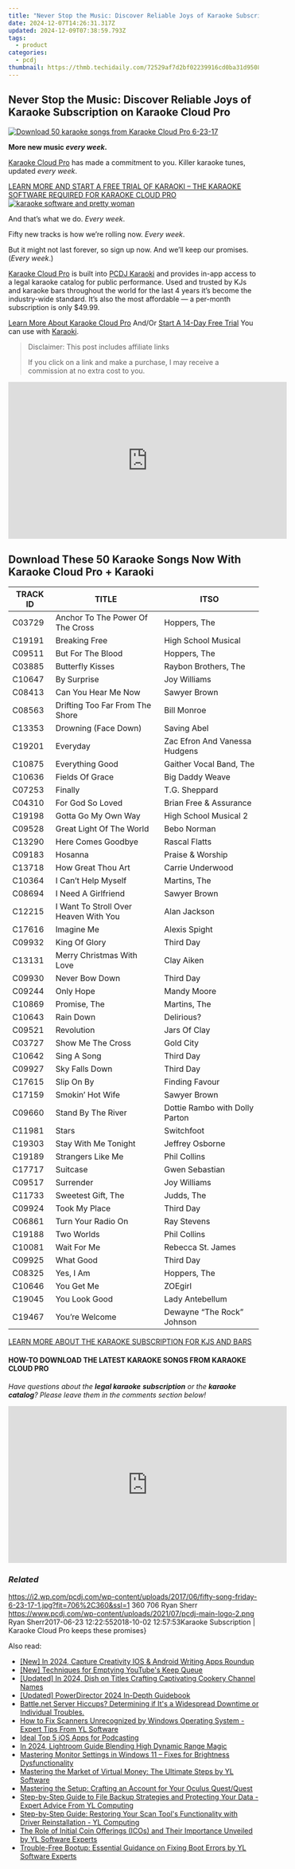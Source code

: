 ```yaml
---
title: "Never Stop the Music: Discover Reliable Joys of Karaoke Subscription on Karaoke Cloud Pro"
date: 2024-12-07T14:26:31.317Z
updated: 2024-12-09T07:38:59.793Z
tags:
  - product
categories:
  - pcdj
thumbnail: https://thmb.techidaily.com/72529af7d2bf02239916cd0ba31d950846919ac8ac9ff5b071dc373f5d27eae7.jpg
---
```


## Never Stop the Music: Discover Reliable Joys of Karaoke Subscription on Karaoke Cloud Pro

[![Download 50 karaoke songs from Karaoke Cloud Pro 6-23-17](https://i2.wp.com/pcdj.com/wp-content/uploads/2017/06/fifty-song-friday-6-23-17-1.jpg?resize=706%2C321&ssl=1)](https://i2.wp.com/pcdj.com/wp-content/uploads/2017/06/fifty-song-friday-6-23-17-1.jpg?fit=706%2C360&ssl=1 "Download 50 karaoke songs from Karaoke Cloud Pro 6-23-17")

**More new music _every week_.**

[Karaoke Cloud Pro](https://tools.techidaily.com/pcdj/products/) has made a commitment to you. Killer karaoke tunes, updated _every week_.

[LEARN MORE AND START A FREE TRIAL OF KARAOKI – THE KARAOKE SOFTWARE REQUIRED FOR KARAOKE CLOUD PRO ![karaoke software and pretty woman](https://i1.wp.com/pcdj.com/wp-content/uploads/2015/06/karaokecynthia.jpg?fit=300%2C300&ssl=1 "karaoke software with pretty lady")](https://tools.techidaily.com/pcdj/products/)

And that’s what we do. _Every week_.

Fifty new tracks is how we’re rolling now. _Every week_.

But it might not last forever, so sign up now. And we’ll keep our promises. (_Every week_.)

[Karaoke Cloud Pro](https://tools.techidaily.com/pcdj/products/) is built into [PCDJ Karaoki](https://tools.techidaily.com/pcdj/products/) and provides in-app access to a legal karaoke catalog for public performance. Used and trusted by KJs and karaoke bars throughout the world for the last 4 years it’s become the industry-wide standard. It’s also the most affordable — a per-month subscription is only $49.99.

[Learn More About Karaoke Cloud Pro](https://tools.techidaily.com/pcdj/products/) And/Or [Start A 14-Day Free Trial](https://www.karaokelocker.com/subscription.pl) You can use with [Karaoki](https://tools.techidaily.com/pcdj/products/).

>  Disclaimer: This post includes affiliate links
>
>  If you click on a link and make a purchase, I may receive a commission at no extra cost to you.
>

<!-- affiliate ads begin -->
<iframe width="560" height="315" src="https://www.youtube.com/embed/nmj7aVvEeAs?si=OcR7USXKGyLcn09q" title="YouTube video player" frameborder="0" allow="accelerometer; autoplay; clipboard-write; encrypted-media; gyroscope; picture-in-picture; web-share" referrerpolicy="strict-origin-when-cross-origin" allowfullscreen></iframe>
<!-- affiliate ads end -->

## Download These 50 Karaoke Songs Now With Karaoke Cloud Pro + Karaoki

| TRACK ID | TITLE                                 | ITSO                           |
| -------- | ------------------------------------- | ------------------------------ |
| C03729   | Anchor To The Power Of The Cross      | Hoppers, The                   |
| C19191   | Breaking Free                         | High School Musical            |
| C09511   | But For The Blood                     | Hoppers, The                   |
| C03885   | Butterfly Kisses                      | Raybon Brothers, The           |
| C10647   | By Surprise                           | Joy Williams                   |
| C08413   | Can You Hear Me Now                   | Sawyer Brown                   |
| C08563   | Drifting Too Far From The Shore       | Bill Monroe                    |
| C13353   | Drowning (Face Down)                  | Saving Abel                    |
| C19201   | Everyday                              | Zac Efron And Vanessa Hudgens  |
| C10875   | Everything Good                       | Gaither Vocal Band, The        |
| C10636   | Fields Of Grace                       | Big Daddy Weave                |
| C07253   | Finally                               | T.G. Sheppard                  |
| C04310   | For God So Loved                      | Brian Free & Assurance         |
| C19198   | Gotta Go My Own Way                   | High School Musical 2          |
| C09528   | Great Light Of The World              | Bebo Norman                    |
| C13290   | Here Comes Goodbye                    | Rascal Flatts                  |
| C09183   | Hosanna                               | Praise & Worship               |
| C13718   | How Great Thou Art                    | Carrie Underwood               |
| C10364   | I Can’t Help Myself                   | Martins, The                   |
| C08694   | I Need A Girlfriend                   | Sawyer Brown                   |
| C12215   | I Want To Stroll Over Heaven With You | Alan Jackson                   |
| C17616   | Imagine Me                            | Alexis Spight                  |
| C09932   | King Of Glory                         | Third Day                      |
| C13131   | Merry Christmas With Love             | Clay Aiken                     |
| C09930   | Never Bow Down                        | Third Day                      |
| C09244   | Only Hope                             | Mandy Moore                    |
| C10869   | Promise, The                          | Martins, The                   |
| C10643   | Rain Down                             | Delirious?                     |
| C09521   | Revolution                            | Jars Of Clay                   |
| C03727   | Show Me The Cross                     | Gold City                      |
| C10642   | Sing A Song                           | Third Day                      |
| C09927   | Sky Falls Down                        | Third Day                      |
| C17615   | Slip On By                            | Finding Favour                 |
| C17159   | Smokin’ Hot Wife                      | Sawyer Brown                   |
| C09660   | Stand By The River                    | Dottie Rambo with Dolly Parton |
| C11981   | Stars                                 | Switchfoot                     |
| C19303   | Stay With Me Tonight                  | Jeffrey Osborne                |
| C19189   | Strangers Like Me                     | Phil Collins                   |
| C17717   | Suitcase                              | Gwen Sebastian                 |
| C09517   | Surrender                             | Joy Williams                   |
| C11733   | Sweetest Gift, The                    | Judds, The                     |
| C09924   | Took My Place                         | Third Day                      |
| C06861   | Turn Your Radio On                    | Ray Stevens                    |
| C19188   | Two Worlds                            | Phil Collins                   |
| C10081   | Wait For Me                           | Rebecca St. James              |
| C09925   | What Good                             | Third Day                      |
| C08325   | Yes, I Am                             | Hoppers, The                   |
| C10646   | You Get Me                            | ZOEgirl                        |
| C19045   | You Look Good                         | Lady Antebellum                |
| C19467   | You’re Welcome                        | Dewayne “The Rock” Johnson     |

[LEARN MORE ABOUT THE KARAOKE SUBSCRIPTION FOR KJS AND BARS](https://tools.techidaily.com/pcdj/products/)

#### HOW-TO DOWNLOAD THE LATEST KARAOKE SONGS FROM KARAOKE CLOUD PRO

_Have questions about the **legal karaoke** **subscription** or the **karaoke catalog**? Please leave them in the comments section below!_

<!-- affiliate ads begin -->
<iframe width="560" height="315" src="https://www.youtube.com/embed/yDuvbv0QOYI?si=byottcEM_Rrvi4EL" title="YouTube video player" frameborder="0" allow="accelerometer; autoplay; clipboard-write; encrypted-media; gyroscope; picture-in-picture; web-share" referrerpolicy="strict-origin-when-cross-origin" allowfullscreen></iframe>
<!-- affiliate ads end -->

### _Related_

https://i2.wp.com/pcdj.com/wp-content/uploads/2017/06/fifty-song-friday-6-23-17-1.jpg?fit=706%2C360&ssl=1 360 706 Ryan Sherr https://www.pcdj.com/wp-content/uploads/2021/07/pcdj-main-logo-2.png Ryan Sherr2017-06-23 12:22:552018-10-02 12:57:53Karaoke Subscription | Karaoke Cloud Pro keeps these promises}

<ins class="adsbygoogle"
     style="display:block"
     data-ad-format="autorelaxed"
     data-ad-client="ca-pub-7571918770474297"
     data-ad-slot="1223367746"></ins>

<ins class="adsbygoogle"
     style="display:block"
     data-ad-client="ca-pub-7571918770474297"
     data-ad-slot="8358498916"
     data-ad-format="auto"
     data-full-width-responsive="true"></ins>

<span class="atpl-alsoreadstyle">Also read:</span>
<div><ul>
<li><a href="https://fox-glue.techidaily.com/new-in-2024-capture-creativity-ios-and-android-writing-apps-roundup/"><u>[New] In 2024, Capture Creativity IOS & Android Writing Apps Roundup</u></a></li>
<li><a href="https://youtube-blog.techidaily.com/echniques-for-emptying-youtubes-keep-queue/"><u>[New] Techniques for Emptying YouTube's Keep Queue</u></a></li>
<li><a href="https://facebook-video-share.techidaily.com/updated-in-2024-dish-on-titles-crafting-captivating-cookery-channel-names/"><u>[Updated] In 2024, Dish on Titles Crafting Captivating Cookery Channel Names</u></a></li>
<li><a href="https://extra-guidance.techidaily.com/updated-powerdirector-2024-in-depth-guidebook/"><u>[Updated] PowerDirector 2024 In-Depth Guidebook</u></a></li>
<li><a href="https://tech-renaissance.techidaily.com/battlenet-server-hiccups-determining-if-its-a-widespread-downtime-or-individual-troubles/"><u>Battle.net Server Hiccups? Determining if It's a Widespread Downtime or Individual Troubles.</u></a></li>
<li><a href="https://discover-amazing.techidaily.com/how-to-fix-scanners-unrecognized-by-windows-operating-system-expert-tips-from-yl-software/"><u>How to Fix Scanners Unrecognized by Windows Operating System - Expert Tips From YL Software</u></a></li>
<li><a href="https://extra-tips.techidaily.com/ideal-top-5-ios-apps-for-podcasting/"><u>Ideal Top 5 iOS Apps for Podcasting</u></a></li>
<li><a href="https://extra-approaches.techidaily.com/in-2024-lightroom-guide-blending-high-dynamic-range-magic/"><u>In 2024, Lightroom Guide Blending High Dynamic Range Magic</u></a></li>
<li><a href="https://common-error.techidaily.com/mastering-monitor-settings-in-windows-11-fixes-for-brightness-dysfunctionality/"><u>Mastering Monitor Settings in Windows 11 – Fixes for Brightness Dysfunctionality</u></a></li>
<li><a href="https://discover-amazing.techidaily.com/mastering-the-market-of-virtual-money-the-ultimate-steps-by-yl-software/"><u>Mastering the Market of Virtual Money: The Ultimate Steps by YL Software</u></a></li>
<li><a href="https://techno-recovery.techidaily.com/mastering-the-setup-crafting-an-account-for-your-oculus-questquest/"><u>Mastering the Setup: Crafting an Account for Your Oculus Quest/Quest</u></a></li>
<li><a href="https://discover-amazing.techidaily.com/step-by-step-guide-to-file-backup-strategies-and-protecting-your-data-expert-advice-from-yl-computing/"><u>Step-by-Step Guide to File Backup Strategies and Protecting Your Data - Expert Advice From YL Computing</u></a></li>
<li><a href="https://discover-amazing.techidaily.com/step-by-step-guide-restoring-your-scan-tools-functionality-with-driver-reinstallation-yl-computing/"><u>Step-by-Step Guide: Restoring Your Scan Tool's Functionality with Driver Reinstallation - YL Computing</u></a></li>
<li><a href="https://discover-amazing.techidaily.com/the-role-of-initial-coin-offerings-icos-and-their-importance-unveiled-by-yl-software-experts/"><u>The Role of Initial Coin Offerings (ICOs) and Their Importance Unveiled by YL Software Experts</u></a></li>
<li><a href="https://discover-amazing.techidaily.com/trouble-free-bootup-essential-guidance-on-fixing-boot-errors-by-yl-software-experts/"><u>Trouble-Free Bootup: Essential Guidance on Fixing Boot Errors by YL Software Experts</u></a></li>
</ul></div>

